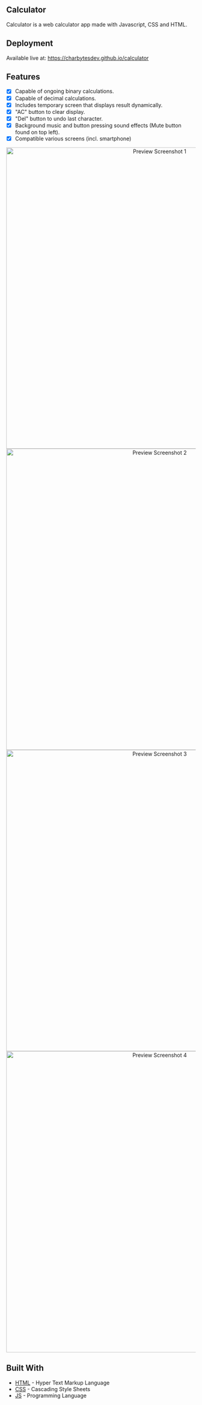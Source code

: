 ## Calculator

Calculator is a web calculator app made with Javascript, CSS and HTML.

## Deployment

Available live at: https://charbytesdev.github.io/calculator

## Features

- [x] Capable of ongoing binary calculations.
- [x] Capable of decimal calculations.
- [x] Includes temporary screen that displays result dynamically.
- [x] "AC" button to clear display.
- [x] "Del" button to undo last character.
- [x] Background music and button pressing sound effects (Mute button found on top left).
- [x] Compatible various screens (incl. smartphone)

<div align="center">
 <img src="./img/preview_screenshot_01.png" alt="Preview Screenshot 1" width="800">
<img src="./img/preview_screenshot_02.png" alt="Preview Screenshot 2" width="800">
 <img src="./img/preview_screenshot_03.png" alt="Preview Screenshot 3" width="800">
 <img src="./img/preview_screenshot_04.png" alt="Preview Screenshot 4" width="800">
</div>

## Built With

- [HTML](https://developer.mozilla.org/en-US/docs/Web/HTML) - Hyper Text Markup Language
- [CSS](https://developer.mozilla.org/en-US/docs/Web/CSS) - Cascading Style Sheets
- [JS](https://developer.mozilla.org/en-US/docs/Web/JavaScript) - Programming Language
